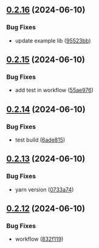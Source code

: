 ## [0.2.16](https://github.com/tiavina-mika/check-password-complexity/compare/v0.2.15...v0.2.16) (2024-06-10)


### Bug Fixes

* update example lib ([95523bb](https://github.com/tiavina-mika/check-password-complexity/commit/95523bb0bc2fbdd690ac8233244181c4d88d04c8))



## [0.2.15](https://github.com/tiavina-mika/check-password-complexity/compare/v0.2.14...v0.2.15) (2024-06-10)


### Bug Fixes

* add test in workflow ([55ae976](https://github.com/tiavina-mika/check-password-complexity/commit/55ae9763cf004626a77904b465fd996dd37ba512))



## [0.2.14](https://github.com/tiavina-mika/check-password-complexity/compare/v0.2.13...v0.2.14) (2024-06-10)


### Bug Fixes

* test build ([6ade815](https://github.com/tiavina-mika/check-password-complexity/commit/6ade8159e53134d8c2958e118652565b7b3c9696))



## [0.2.13](https://github.com/tiavina-mika/check-password-complexity/compare/v0.2.12...v0.2.13) (2024-06-10)


### Bug Fixes

* yarn version ([0733a74](https://github.com/tiavina-mika/check-password-complexity/commit/0733a745104083a6c5578ade99e96ee9dd32a797))



## [0.2.12](https://github.com/tiavina-mika/check-password-complexity/compare/v0.2.11...v0.2.12) (2024-06-10)


### Bug Fixes

* workflow ([832f119](https://github.com/tiavina-mika/check-password-complexity/commit/832f1192619670cb723282f790f286de6dbcc02c))




